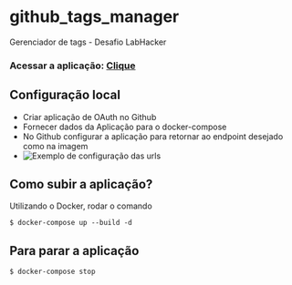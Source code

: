 # github_tags_manager
Gerenciador de tags - Desafio LabHacker

### Acessar a aplicação: [Clique](https://manage-git-tags.herokuapp.com/login/)

## Configuração local

- Criar aplicação de OAuth no Github
- Fornecer dados da Aplicação para o docker-compose
- No Github configurar a aplicação para retornar ao endpoint desejado como na imagem
- ![Exemplo de configuração das urls](https://i.imgur.com/KLl9Aww.jpg)

## Como subir a aplicação?

Utilizando o Docker, rodar o comando

```shell
$ docker-compose up --build -d
```

## Para parar a aplicação 
```shell
$ docker-compose stop
```